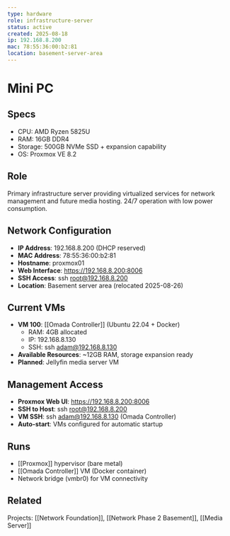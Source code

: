 ```yaml
---
type: hardware
role: infrastructure-server
status: active
created: 2025-08-18
ip: 192.168.8.200
mac: 78:55:36:00:b2:81
location: basement-server-area
---
```


# Mini PC

## Specs
- CPU: AMD Ryzen 5825U
- RAM: 16GB DDR4
- Storage: 500GB NVMe SSD + expansion capability
- OS: Proxmox VE 8.2

## Role
Primary infrastructure server providing virtualized services for network management and future media hosting. 24/7 operation with low power consumption.

## Network Configuration
- **IP Address**: 192.168.8.200 (DHCP reserved)
- **MAC Address**: 78:55:36:00:b2:81
- **Hostname**: proxmox01
- **Web Interface**: https://192.168.8.200:8006
- **SSH Access**: ssh root@192.168.8.200
- **Location**: Basement server area (relocated 2025-08-26)

## Current VMs
- **VM 100**: [[Omada Controller]] (Ubuntu 22.04 + Docker)
  - RAM: 4GB allocated
  - IP: 192.168.8.130
  - SSH: ssh adam@192.168.8.130
- **Available Resources**: ~12GB RAM, storage expansion ready
- **Planned**: Jellyfin media server VM

## Management Access
- **Proxmox Web UI**: https://192.168.8.200:8006
- **SSH to Host**: ssh root@192.168.8.200
- **VM SSH**: ssh adam@192.168.8.130 (Omada Controller)
- **Auto-start**: VMs configured for automatic startup

## Runs
- [[Proxmox]] hypervisor (bare metal)
- [[Omada Controller]] VM (Docker container)
- Network bridge (vmbr0) for VM connectivity

## Related
Projects: [[Network Foundation]], [[Network Phase 2 Basement]], [[Media Server]]